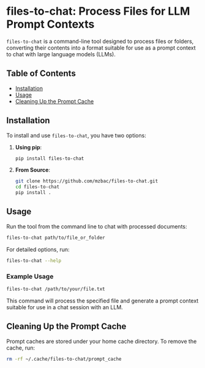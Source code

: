 # files-to-chat: Process Files for LLM Prompt Contexts

`files-to-chat` is a command-line tool designed to process files or folders, converting their contents into a format suitable for use as a prompt context to chat with large language models (LLMs).

## Table of Contents

- [Installation](#installation)
- [Usage](#usage)
- [Cleaning Up the Prompt Cache](#cleaning-up-the-prompt-cache)

## Installation

To install and use `files-to-chat`, you have two options:

1. **Using pip**:
   ```sh
   pip install files-to-chat
   ```

2. **From Source**:
   ```sh
   git clone https://github.com/mzbac/files-to-chat.git
   cd files-to-chat
   pip install .
   ```

## Usage

Run the tool from the command line to chat with processed documents:

```sh
files-to-chat path/to/file_or_folder
```

For detailed options, run:

```sh
files-to-chat --help
```

### Example Usage

```sh
files-to-chat /path/to/your/file.txt
```

This command will process the specified file and generate a prompt context suitable for use in a chat session with an LLM.

## Cleaning Up the Prompt Cache

Prompt caches are stored under your home cache directory. To remove the cache, run:

```sh
rm -rf ~/.cache/files-to-chat/prompt_cache
```
